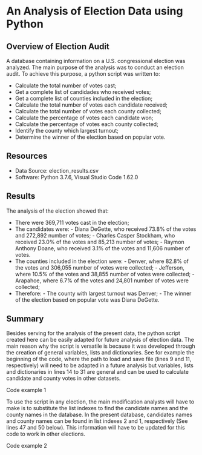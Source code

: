 # An Analysis of Election Data using Python

## Overview of Election Audit
A database containing information on a U.S. congressional election was analyzed. The main purpose of the analysis was to conduct an election audit. To achieve this purpose, a python script was written to:

-  Calculate the total number of votes cast;
-  Get a complete list of candidades who received votes;
-  Get a complete list of counties included in the election;
-  Calculate the total number of votes each candidate received;
-  Calculate the total number of votes each county collected;
-  Calculate the percentage of votes each candidate won;
-  Calculate the percentage of votes each county collected;
-  Identify the county which largest turnout;
-  Determine the winner of the election based on popular vote.

## Resources
- Data Source: election_results.csv
- Software: Python 3.7.6, Visual Studio Code 1.62.0

## Results
The analysis of the election showed that:
- There were 369,711 votes cast in the election;
- The candidates were:
		- Diana DeGette, who received 73.8% of the votes and 272,892 number of votes;
		- Charles Casper Stockham, who received 23.0% of the votes and 85,213 number of votes;
		- Raymon Anthony Doane, who received 3.1% of the votes and 11,606 number of votes.
- The counties included in the election were:
		- Denver, where 82.8% of the votes and 306,055 number of votes were collected;
		- Jefferson, where 10.5% of the votes and 38,855 number of votes were collected;
		- Arapahoe, where 6.7% of the votes and 24,801 number of votes were collected;
- Therefore:
		- The county with largest turnout was Denver;
		- The winner of the election based on popular vote was Diana DeGette. 

## Summary
Besides serving for the analysis of the present data, the python script created here can be easily adapted for future analysis of election data. The main reason why the script is versatile is because it was developed through the creation of general variables, lists and dictionaries. See for example the beginning of the code, where the path to load and save file (lines 9 and 11, respectively) will need to be adapted in a future analysis but variables, lists and dictionaries in lines 14 to 31 are general and can be used to calculate candidate and county votes in other datasets.

Code example 1

To use the script in any election, the main modification analysts will have to make is to substitute the list indexes to find the candidate names and the county names in the database. In the present database, candidates names and county names can be found in list indexes 2 and 1, respectively (See lines 47 and 50 below). This information will have to be updated for this code to work in other elections.

Code example 2

